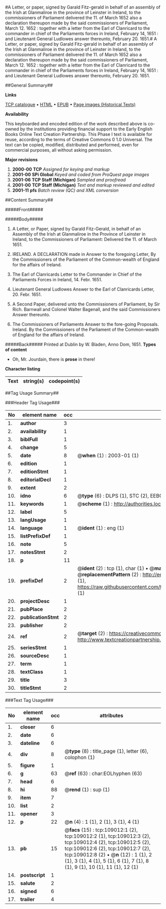 #A Letter, or paper, signed by Garald Fitz-gerald in behalf of an assembly of the Irish at Glanmaliroe in the province of Leinster in Ireland, to the commissioners of Parliament delivered the 11. of March 1652 also a declaration thereupon made by the said commissioners of Parliament, March 12. 1652 : together with a letter from the Earl of Clanricard to the commander in chief of the Parliaments forces in Ireland, February 14, 1651 : and Lieutenant General Ludlowes answer thereunto, February 20. 1651.#
A Letter, or paper, signed by Garald Fitz-gerald in behalf of an assembly of the Irish at Glanmaliroe in the province of Leinster in Ireland, to the commissioners of Parliament delivered the 11. of March 1652 also a declaration thereupon made by the said commissioners of Parliament, March 12. 1652 : together with a letter from the Earl of Clanricard to the commander in chief of the Parliaments forces in Ireland, February 14, 1651 : and Lieutenant General Ludlowes answer thereunto, February 20. 1651.

##General Summary##

**Links**

[TCP catalogue](http://www.ota.ox.ac.uk/tcp/)  • 
[HTML](http://tei.it.ox.ac.uk/tcp/Texts-HTML/free/A39/A39586.html)  • 
[EPUB](http://tei.it.ox.ac.uk/tcp/Texts-EPUB/free/A39/A39586.epub) • 
[Page images (Historical Texts)](https://data.historicaltexts.jisc.ac.uk/view?pubId=eebo-19527937e&pageId=eebo-19527937e-109012-1)

**Availability**

This keyboarded and encoded edition of the
	       work described above is co-owned by the institutions
	       providing financial support to the Early English Books
	       Online Text Creation Partnership. This Phase I text is
	       available for reuse, according to the terms of Creative
	       Commons 0 1.0 Universal. The text can be copied,
	       modified, distributed and performed, even for
	       commercial purposes, all without asking permission.

**Major revisions**

1. __2000-00__ __TCP__ *Assigned for keying and markup*
1. __2001-00__ __SPi Global__ *Keyed and coded from ProQuest page images*
1. __2001-06__ __TCP Staff (Michigan)__ *Sampled and proofread*
1. __2001-00__ __TCP Staff (Michigan)__ *Text and markup reviewed and edited*
1. __2001-11__ __pfs__ *Batch review (QC) and XML conversion*

##Content Summary##

#####Front#####

#####Body#####

1. A Letter, or Paper, signed by Garald Fitz-Gerald, in behalf of an Assembly of the Irish at Glanmaliroe in the Province of Leinster in Ireland, to the Commissioners of Parliament: Delivered the 11. of March 1651.

1. IRELAND. A DECLARATION made in Answer to the foregoing Letter, By the Commissioners of the Parliament of the Common-wealth of England for the affairs of Ireland.

1. The Earl of Clanricards Letter to the Commander in Chief of the Parliaments Forces in Ireland, 14. Febr. 1651.

1. Lieutenant General Ludlowes Answer to the Earl of Clanricards Letter, 20. Febr. 1651.

1. A Second Paper, delivered unto the Commissioners of Parliament, by Sir Rich. Barnwall and Colonel Walter Bagenall, and the said Commissioners Answer thereunto.

1. The Commissioners of Parliaments Answer to the fore-going Proposals. Ireland. By the Commissioners of the Parliament of the Common-wealth of England for the affairs of Ireland.

#####Back#####
Printed at Dublin by W. Bladen, Anno Dom, 1651.
**Types of content**

  * Oh, Mr. Jourdain, there is **prose** in there!

**Character listing**


|Text|string(s)|codepoint(s)|
|---|---|---|

##Tag Usage Summary##

###Header Tag Usage###

|No|element name|occ|attributes|
|---|---|---|---|
|1.|__author__|3||
|2.|__availability__|1||
|3.|__biblFull__|1||
|4.|__change__|5||
|5.|__date__|8| @__when__ (1) : 2003-01 (1)|
|6.|__edition__|1||
|7.|__editionStmt__|1||
|8.|__editorialDecl__|1||
|9.|__extent__|2||
|10.|__idno__|6| @__type__ (6) : DLPS (1), STC (2), EEBO-CITATION (1), OCLC (1), VID (1)|
|11.|__keywords__|1| @__scheme__ (1) : http://authorities.loc.gov/ (1)|
|12.|__label__|5||
|13.|__langUsage__|1||
|14.|__language__|1| @__ident__ (1) : eng (1)|
|15.|__listPrefixDef__|1||
|16.|__note__|5||
|17.|__notesStmt__|2||
|18.|__p__|11||
|19.|__prefixDef__|2| @__ident__ (2) : tcp (1), char (1)  •  @__matchPattern__ (2) : ([0-9\-]+):([0-9IVX]+) (1), (.+) (1)  •  @__replacementPattern__ (2) : http://eebo.chadwyck.com/downloadtiff?vid=$1&page=$2 (1), https://raw.githubusercontent.com/textcreationpartnership/Texts/master/tcpchars.xml#$1 (1)|
|20.|__projectDesc__|1||
|21.|__pubPlace__|2||
|22.|__publicationStmt__|2||
|23.|__publisher__|2||
|24.|__ref__|2| @__target__ (2) : https://creativecommons.org/publicdomain/zero/1.0/ (1), http://www.textcreationpartnership.org/docs/. (1)|
|25.|__seriesStmt__|1||
|26.|__sourceDesc__|1||
|27.|__term__|1||
|28.|__textClass__|1||
|29.|__title__|3||
|30.|__titleStmt__|2||


###Text Tag Usage###

|No|element name|occ|attributes|
|---|---|---|---|
|1.|__closer__|6||
|2.|__date__|6||
|3.|__dateline__|6||
|4.|__div__|8| @__type__ (8) : title_page (1), letter (6), colophon (1)|
|5.|__figure__|1||
|6.|__g__|63| @__ref__ (63) : char:EOLhyphen (63)|
|7.|__head__|6||
|8.|__hi__|88| @__rend__ (1) : sup (1)|
|9.|__item__|7||
|10.|__list__|2||
|11.|__opener__|3||
|12.|__p__|22| @__n__ (4) : 1 (1), 2 (1), 3 (1), 4 (1)|
|13.|__pb__|15| @__facs__ (15) : tcp:109012:1 (2), tcp:109012:2 (1), tcp:109012:3 (2), tcp:109012:4 (2), tcp:109012:5 (2), tcp:109012:6 (2), tcp:109012:7 (2), tcp:109012:8 (2)  •  @__n__ (12) : 1 (1), 2 (1), 3 (1), 4 (1), 5 (1), 6 (1), 7 (1), 8 (1), 9 (1), 10 (1), 11 (1), 12 (1)|
|14.|__postscript__|1||
|15.|__salute__|2||
|16.|__signed__|6||
|17.|__trailer__|4||
